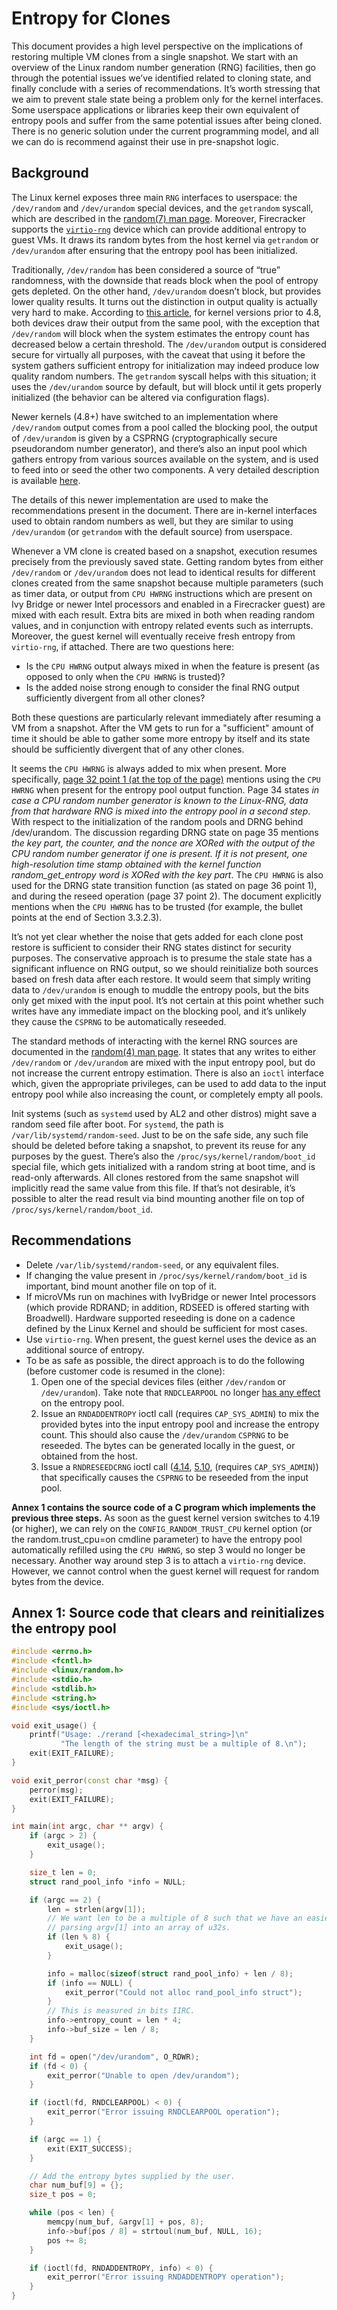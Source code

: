 # Entropy for Clones

This document provides a high level perspective on the implications
of restoring multiple VM clones from a single snapshot.
We start with an overview of the Linux random number generation (RNG)
facilities, then go through the potential issues we’ve identified related
to cloning state, and finally conclude with a series of recommendations.
It’s worth stressing that we aim to prevent stale state being a problem
only for the kernel interfaces. Some userspace applications or libraries
keep their own equivalent of entropy pools and suffer from the same potential
issues after being cloned. There is no generic solution under the current
programming model, and all we can do is recommend against their use in
pre-snapshot logic.

## Background

The Linux kernel exposes three main `RNG` interfaces to userspace: the
`/dev/random` and `/dev/urandom` special devices, and the `getrandom` syscall,
which are described in the [random(7) man page][1]. Moreover, Firecracker
supports the [`virtio-rng`](../entropy.md) device which can provide additional
entropy to guest VMs. It draws its random bytes from the host kernel via
`getrandom` or `/dev/urandom` after ensuring that the entropy pool has been
initialized.

Traditionally, `/dev/random` has been considered a source of “true”
randomness, with the downside that reads block when the pool of entropy
gets depleted. On the other hand, `/dev/urandom` doesn’t block, but
provides lower quality results. It turns out the distinction in output
quality is actually very hard to make. According to [this article][2],
for kernel versions prior to 4.8, both devices draw their output from the same
pool, with the exception that `/dev/random` will block when the system
estimates the entropy count has decreased below a certain threshold.
The `/dev/urandom` output is considered secure for virtually all
purposes, with the caveat that using it before the system gathers
sufficient entropy for initialization may indeed produce low quality
random numbers. The `getrandom` syscall helps with this situation; it
uses the `/dev/urandom` source by default, but will block until it gets
properly initialized (the behavior can be altered via configuration flags).

Newer kernels (4.8+) have switched to an implementation where
`/dev/random` output comes from a pool called the blocking pool, the
output of `/dev/urandom` is given by a CSPRNG (cryptographically secure
pseudorandom number generator), and there’s also an input pool which
gathers entropy from various sources available on the system, and is
used to feed into or seed the other two components. A very detailed
description is available [here][3].

The details of this newer implementation are used to make the
recommendations present in the document. There are in-kernel interfaces
used to obtain random numbers as well, but they are similar to using
`/dev/urandom` (or `getrandom` with the default source) from userspace.

Whenever a VM clone is created based on a snapshot, execution resumes
precisely from the previously saved state. Getting random bytes from
either `/dev/random` or `/dev/urandom` does not lead to identical
results for different clones created from the same snapshot because
multiple parameters (such as timer data, or output from `CPU HWRNG`
instructions which are present on Ivy Bridge or newer Intel processors
and enabled in a Firecracker guest) are mixed with each result. Extra
bits are mixed in both when reading random values, and in conjunction
with entropy related events such as interrupts. Moreover, the guest kernel
will eventually receive fresh entropy from `virtio-rng`, if attached. There are
two questions here:

* Is the `CPU HWRNG` output always mixed in when
  the feature is present (as opposed to only when the `CPU HWRNG` is trusted)?
* Is the added noise strong enough to consider the final RNG output
  sufficiently divergent from all other clones?

Both these questions are particularly relevant immediately after resuming
a VM from a snapshot. After the VM gets to run for a "sufficient" amount of time
it should be able to gather some more entropy by itself and its state should
be sufficiently divergent that of any other clones.

It seems the `CPU HWRNG` is always added to mix when present. More
specifically, [page 32 point 1 (at the top of the page)][3]
mentions using the `CPU HWRNG` when present for the entropy pool output
function. Page 34 states *in case a CPU random number generator is known
to the Linux-RNG, data from that hardware RNG is mixed into the entropy
pool in a second step*. With respect to the initialization of the random
pools and DRNG behind /dev/urandom. The discussion regarding DRNG state
on page 35 mentions *the key part, the counter, and the nonce are XORed
with the output of the CPU random number generator if one is present. If
it is not present, one high-resolution time stamp obtained with the
kernel function random_get_entropy word is XORed with the key part*.
The `CPU HWRNG` is also used for the DRNG state transition function (as
stated on page 36 point 1), and during the reseed operation (page 37
point 2). The document explicitly mentions when the `CPU HWRNG` has to be
trusted (for example, the bullet points at the end  of Section 3.3.2.3).

It’s not yet clear whether the noise that gets added for each clone post
restore is sufficient to consider their RNG states distinct for security
purposes. The conservative approach is to presume the stale state has a
significant influence on RNG output, so we should reinitialize both
sources based on fresh data after each restore. It would seem that
simply writing data to `/dev/urandom` is enough to muddle the entropy
pools, but the bits only get mixed with the input pool. It’s not certain
at this point whether such writes have any immediate impact on the
blocking pool, and it’s unlikely they cause the `CSPRNG` to be
automatically reseeded.

The standard methods of interacting with the kernel RNG sources are
documented in the [random(4) man page][4].
It states that any writes to either `/dev/random` or `/dev/urandom` are
mixed with the input entropy pool, but do not increase the current
entropy estimation. There is also an `ioctl` interface which, given the
appropriate privileges, can be used to add data to the input entropy
pool while also increasing the count, or completely empty all pools.

Init systems (such as `systemd` used by AL2 and other distros) might
save a random seed file after boot. For `systemd`, the path is
`/var/lib/systemd/random-seed`. Just to be on the safe side, any such
file should be deleted before taking a snapshot, to prevent its reuse
for any purposes by the guest. There’s also the
`/proc/sys/kernel/random/boot_id` special file, which gets initialized
with a random string at boot time, and is read-only afterwards. All
clones restored from the same snapshot will implicitly read the same
value from this file. If that’s not desirable, it’s possible to alter
the read result via bind mounting another file on top of
`/proc/sys/kernel/random/boot_id`.

## Recommendations

* Delete `/var/lib/systemd/random-seed`, or any equivalent files.
* If changing the value present in `/proc/sys/kernel/random/boot_id` is
  important, bind mount another file on top of it.
* If microVMs run on machines with IvyBridge or newer Intel processors
  (which provide RDRAND; in addition, RDSEED is offered starting with
  Broadwell). Hardware supported reseeding is done on a cadence defined
  by the Linux Kernel and should be sufficient for most cases.
* Use `virtio-rng`. When present, the guest kernel uses the device as an
  additional source of entropy.
* To be as safe as possible, the direct approach is to do the following (before
  customer code is resumed in the clone):
  1. Open one of the special devices files (either `/dev/random` or
     `/dev/urandom`). Take note that `RNDCLEARPOOL` no longer
     [has any effect][7] on the entropy pool.
  1. Issue an `RNDADDENTROPY` ioctl call (requires `CAP_SYS_ADMIN`)
   to mix the provided bytes into the input
   entropy pool and increase the entropy count.
   This should also cause the `/dev/urandom` `CSPRNG`
   to be reseeded. The bytes can be generated locally in the guest,
   or obtained from the host.
  1. Issue a `RNDRESEEDCRNG` ioctl call
      ([4.14][5], [5.10][6], (requires `CAP_SYS_ADMIN`)) that specifically
      causes the `CSPRNG` to be reseeded from the input pool.

**Annex 1 contains the source code of a C program which implements the
previous three steps.** As soon as the guest kernel version switches to
4.19 (or higher), we can rely on the `CONFIG_RANDOM_TRUST_CPU` kernel
option (or the random.trust_cpu=on cmdline parameter) to have the
entropy pool automatically refilled using the `CPU HWRNG`, so step 3
would no longer be necessary. Another way around step 3 is to attach a
`virtio-rng` device. However, we cannot control when the guest kernel will
request for random bytes from the device.

## Annex 1: Source code that clears and reinitializes the entropy pool

```cpp
#include <errno.h>
#include <fcntl.h>
#include <linux/random.h>
#include <stdio.h>
#include <stdlib.h>
#include <string.h>
#include <sys/ioctl.h>

void exit_usage() {
    printf("Usage: ./rerand [<hexadecimal_string>]\n"
           "The length of the string must be a multiple of 8.\n");
    exit(EXIT_FAILURE);
}

void exit_perror(const char *msg) {
    perror(msg);
    exit(EXIT_FAILURE);
}

int main(int argc, char ** argv) {
    if (argc > 2) {
        exit_usage();
    }

    size_t len = 0;
    struct rand_pool_info *info = NULL;

    if (argc == 2) {
        len = strlen(argv[1]);
        // We want len to be a multiple of 8 such that we have an easier time
        // parsing argv[1] into an array of u32s.
        if (len % 8) {
            exit_usage();
        }

        info = malloc(sizeof(struct rand_pool_info) + len / 8);
        if (info == NULL) {
            exit_perror("Could not alloc rand_pool_info struct");
        }
        // This is measured in bits IIRC.
        info->entropy_count = len * 4;
        info->buf_size = len / 8;
    }

    int fd = open("/dev/urandom", O_RDWR);
    if (fd < 0) {
        exit_perror("Unable to open /dev/urandom");
    }

    if (ioctl(fd, RNDCLEARPOOL) < 0) {
        exit_perror("Error issuing RNDCLEARPOOL operation");
    }

    if (argc == 1) {
        exit(EXIT_SUCCESS);
    }

    // Add the entropy bytes supplied by the user.
    char num_buf[9] = {};
    size_t pos = 0;

    while (pos < len) {
        memcpy(num_buf, &argv[1] + pos, 8);
        info->buf[pos / 8] = strtoul(num_buf, NULL, 16);
        pos += 8;
    }

    if (ioctl(fd, RNDADDENTROPY, info) < 0) {
        exit_perror("Error issuing RNDADDENTROPY operation");
    }
}
```

[1]: <http://man7.org/linux/man-pages/man7/random.7.html> "Lala"
[2]: https://www.2uo.de/myths-about-urandom
[3]: https://www.bsi.bund.de/SharedDocs/Downloads/EN/BSI/Publications/Studies/LinuxRNG/LinuxRNG_EN.pdf
[4]: http://man7.org/linux/man-pages/man4/random.4.html
[5]: https://elixir.bootlin.com/linux/v4.14.295/source/drivers/char/random.c#L1355
[6]: https://elixir.bootlin.com/linux/v5.10.147/source/drivers/char/random.c#L1360
[7]: https://elixir.bootlin.com/linux/v4.14.295/source/drivers/char/random.c#L1351
